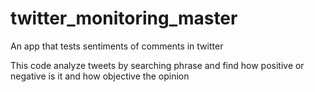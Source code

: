 # twitter_monitoring_master
An app that tests sentiments of comments in twitter

This code analyze tweets by searching phrase and find how positive or negative is it and how objective the opinion

